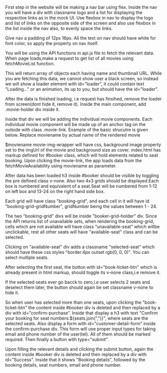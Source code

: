 First step in the website will be making a nav bar using flex. Inside the nav you will have a div with classname logo and a list for displaying the respective links as in the mock UI. Use flexbox in nav to display the logo and list of links on the opposite side of the screen and also use flexbox in the list inside the nav also, to evenly space the links.

Give nav a padding of 12px 16px. All the text on nav should have white for font color, so apply the property on nav itself.

You will be using the API functions in api.js file to fetch the relevant data. When page loads,make a request to get list of all movies using fetchMovieList function.

This will return array of objects each having name and thumbnail URL. While you are fetching this data, we cannot show user a black screen, so instead we will show a loader element with id="loader", it could contain text "Loading..." or an animation, its up to you, but should have the id="loader".

After the data is finished loading, i.e request has finsihed, remove the loader from screen(dont hide it, remove it). Inside the main component, add .movie-holder div inside it.

Inside that div we will be adding the individual movie components. Each individual movie component will be made up of an anchor tag on the outside with class .movie-link. Example of the basic strucutre is given below. Replace moviename by actual name of the rendered movie

$moviename
movie-img-wrapper will have css, background image property set to the imgUrl of the movie and background size as cover.
index.html has markup defined for #booker class, which will hold elements related to seat booking. Upon clicking the movie-link, the app loads data from the fetchMovieAvailability using moviename as parameter.

After data has been loaded h3 inside #booker should be visible by toggling the pre defined class v-none. Also two 4x3 grids should be displayed.Each box is numbered and equivalent of a seat.Seat will be numbered from 1-12 on left box and 13-24 on the right hand side box.

Each grid will have class "booking-grid", and each cell in it will have id "booking-grid-gridNumber", gridNumber being the values between 1 - 24.

The two "booking-grid" divs will be inside "booker-grid-holder" div. Since the API returns list of unavailable sets, when rendering the booking-grid, cells which are not available will have class "unavailable-seat" which willbe unclickable, rest all other seats will have "available-seat" class and can be selected.

Clicking on "available-seat" div adds a classname "selected-seat" which should have these css styles "border:4px outset rgb(0, 0, 0)". You can select multiple seats.

After selecting the first seat, the button with id="book-ticket-btn" which is already present in html markup, should toggle its v-none class,i.e remove it.

If the selected seats ever go bacck to zero,i.e user selects 2 seats and deselect them later, the button should again be set classname v-none to hide it.

So when user has selected more than one seats, upon clicking the "book-ticket-btn" the content inside #booker div is deleted and then replaced by a div with id="confirm-purchase". Inside that display a h3 with text "Confirm your booking for seat numbers:${seats.join(",")}", where seats are the selected seats. Also display a form with id="customer-detail-form" inside the confirm-purchase div. This form will use proper input types for taking email and phone number of the user(tel). All of them should be marked required. Then finally a button with type="submit".

Upon filling the relevant details and clicking the submit button, again the content inside #booker div is deleted and then replaced by a div with id="Success". Inside that it shows "Booking details", followed by the booking details, seat numbers, email and phone number.

